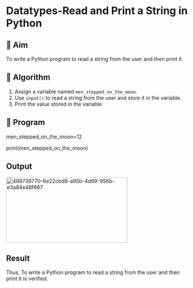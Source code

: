 # Datatypes-Read and Print a String in Python

## 🎯 Aim
To write a Python program to read a string from the user and then print it.

## 🧠 Algorithm
1. Assign a variable named `men_stepped_on_the_moon`.
2. Use `input()` to read a string from the user and store it in the variable.
3. Print the value stored in the variable.

## 🧾 Program

men_stepped_on_the_moon=12

print(men_stepped_on_the_moon)

## Output
<img width="332" height="179" alt="488738770-6e22cbd8-a95b-4d69-956b-e3a84e48f667" src="https://github.com/user-attachments/assets/c34f3fc2-cc25-489d-93f8-26e495a594eb" />


## Result
Thus, To write a Python program to read a string from the user and then print it is verified.
